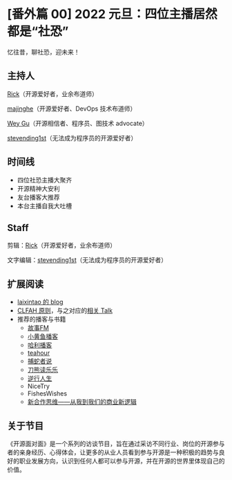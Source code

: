 # [番外篇 00] 2022 元旦：四位主播居然都是“社恐”

忆往昔，聊社恐，迎未来！

## 主持人
[Rick](https://github.com/linuxsuren)（开源爱好者，业余布道师）

[majinghe](https://github.com/majinghe)（开源爱好者、DevOps 技术布道师）

[Wey Gu](https://github.com/wey-gu)（开源相信者、程序员、图技术 advocate）

[stevending1st](https://github.com/stevending1st)（无法成为程序员的开源爱好者）


## 时间线
* 四位社恐主播大聚齐
* 开源精神大安利
* 友台播客大推荐
* 本台主播自我大吐槽


## Staff
剪辑：[Rick](https://github.com/linuxsuren)（开源爱好者，业余布道师）

文字编辑：[stevending1st](https://github.com/stevending1st)（无法成为程序员的开源爱好者）


## 扩展阅读
* [laixintao 的 blog](https://www.kawabangga.com/)
* [CLFAH 原则](https://siwei.io/talks/2021-Path-to-DA/5)，与之对应的[相关 Talk](https://www.bilibili.com/video/BV1Af4y1u7VN)
* 推荐的播客与书籍
    * [故事FM](https://storyfm.cn/)
    * [小黄鱼播客](https://www.ximalaya.com/zhubo/30270729)
    * [哈利播客](https://www.ximalaya.com/album/43745518)
    * [teahour](https://teahour.fm/)
    * [捕蛇者说](https://pythonhunter.org/)
    * [刀熊读乐乐](https://www.ximalaya.com/album/38346992)
    * [逆行人生](https://www.ximalaya.com/album/31839268)
    * NiceTry
    * FishesWishes
    * [新合作思维——从我到我们的商业新逻辑](https://book.douban.com/subject/27662429/)

## 关于节目
《开源面对面》是一个系列的访谈节目，旨在通过采访不同行业、岗位的开源参与者的亲身经历、心得体会，让更多的从业人员看到参与开源是一种积极的趋势与良好的职业发展方向，认识到任何人都可以参与开源，并在开源的世界里体现自己的价值。
